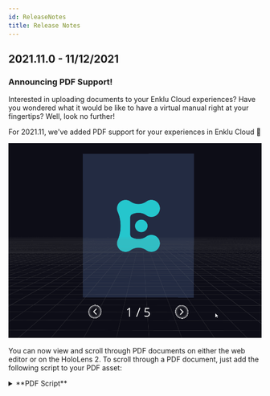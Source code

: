 ```yaml
---
id: ReleaseNotes
title: Release Notes
---
```


## 2021.11.0 - 11/12/2021

### Announcing PDF Support!

Interested in uploading documents to your Enklu Cloud experiences? Have you wondered what it would be like to have a virtual manual right at your fingertips? Well, look no further!

For 2021.11, we've added PDF support for your experiences in Enklu Cloud 🚀

![PDF Uploads.gif](/img/product/releases/2021.11/PDF_uploads.gif)

You can now view and scroll through PDF documents on either the web editor or on the HoloLens 2. To scroll through a PDF document, just add the following script to your PDF asset:

<details close>
<summary>**PDF Script**</summary>
```javascript
const self = this;

// Inspector variables
const BILLBOARD = {[Billboard:bool]};
const PAGE_TO_DISPLAY = {[Page of PDF to start on:int = 1]};
const UI_SCALE = {[PDF UI scale:float = 12]};
const UI_WIDTH = {[PDF UI width:float = 0.2]};

// PDF & UI parameters
var pdfStartingPage = 1;
var uiScale = vec3(1,1,1);
var prevButtonPos = v.zero;
var nextButtonPos = v.zero;

// Script created elements
var pdfButtons;
var prevButton;
var nextButton;
var pageLabel;

function enter() {
  if (!self.pdfViewer) {
    log.warn('No PDF found on element: ' + self.element.name);
    return;
  }
  
  if (BILLBOARD) {
    self.schema.setString('face', 'camera');
  } else {
    self.schema.setString('face', '');
  }
  
  
  if (PAGE_TO_DISPLAY > 0 && PAGE_TO_DISPLAY <= self.pdfViewer.count) {
    self.pdfViewer.current = PAGE_TO_DISPLAY;
  } else {
    log.warn('PDF cannot start on page {0} on element: {1}.  Please select a page number between 1 and {2}', PAGE_TO_DISPLAY, self.element.name, self.pdfViewer.count);
  }
  
  setupUIParameters();
  createPDFControls();
}

function setupUIParameters() {
  uiScale = v.scale(vec3(1, 1, 1), UI_SCALE);
  prevButtonPos = vec3(-UI_WIDTH, 0, 0);
  nextButtonPos = vec3(UI_WIDTH, 0, 0);
}

function createPDFControls() {
  pdfButtons = app.elements.createFromVine(self, 
  '<Container position=(0,-4.75,0) scale=' + uiScale + '>' +
    '<Text id="page-label" alignment="MidCenter" label="' + 
      self.pdfViewer.current + ' / ' + self.pdfViewer.count +
    '"/>' +
    '<Button id="btn-prev" icon="arrow-left" position=' + prevButtonPos + '/>' +
    '<Button id="btn-next" icon="arrow-right" position=' + nextButtonPos + '/>' +
  '</Container>'
  );
  
  pageLabel = pdfButtons.findOne('..page-label');
  prevButton = pdfButtons.findOne('..btn-prev');
  nextButton = pdfButtons.findOne('..btn-next');  
  
  setUpButtonListeners();
}

function setUpButtonListeners() {
  prevButton.on('activated', onPrev);
  nextButton.on('activated', onNext);
}

function onPrev() {
  self.pdfViewer.prev();
  updatePageLabel();
}

function onNext() {
  self.pdfViewer.next();
  updatePageLabel();
}

function updatePageLabel() {
  pageLabel.schema.setString('label', 
    self.pdfViewer.current + ' / ' + self.pdfViewer.count
  );
}

function exit() {
  if (pdfButtons) {
    app.elements.destroy(pdfButtons);
  }
  
  if (prevButton) {
    prevButton.off('activated', onPrev);
  }
  
  if (nextButton) {
    nextButton.off('activated', onNext);
  }
}

module.exports = {
  enter: enter,
  exit: exit
};
```
</details>

Check out the rest of our changes in the section below.

## **Improvements**

**General**

- Implemented PDF upload support on both the Web Editor and HoloLens 2!

**Web Editor**

- Updated CTA color from #33DED2 to *#*2DCCD3
- Implemented a few minor changes to improve overall webpage quality

## **Fixes**

**General**

- Fixed an issue with the video player scaling incorrectly

**HoloLens 2**

- Fixed a far clipping plane MRTK overwriting issue


***

## 2021.10.0 - 10/08/2021

### Quality of Life Improvements Galore!

Wondering how to make your tweens loop more smoothly? Frustrated by the number of logs that pop up at a moment's notice? Then we've got a great update for you!

![Linear Easing vs. the new JellyfishWave Easing](/img/product/releases/2021.10/2021.10_EasingComparison.gif)

For 2021.10, we've implemented a number of improvements and fixes to both the **Web Editor** and the **HoloLens 2** app. Creating experiences and interactions should now feel both easier and more performant

Check out the exhaustive list of changes below!

### Improvements

**General**
- Reduced extraneous runtime logs to improve performance.
- Runtime now uses incremental garbage collection to reduce frame hitches.
- Improved overall tween performance.
- Removed unnecessary logging from [Trail widget](API/Vines.md#trail) functions.
- Removed unnecessary logging from [Hands API](API/Hand.md) functions.
- Added optional parameter to [voice command registration](API/Voice.md) to disable audio feedback upon keyword recognition.  This optional parameter must come at the end and look like this: 
    - `voice.register('command', callback, optional bool)`.  
    - `false` to disable audio feedback.  
    - `true` to enable audio feedback.  If no bool is supplied, it will default to `true`.

**Web Editor**
- Added shorter way to reference an element name.  You can now use `this.name` instead of needing to use `this.element.name`.
- Added ability to change the material of prefab children, as long as you know the child's file name.
- Line numbers are now included with JavaScript type errors.
- Reduced unnecessary information included in logs overall.
- Added a new method `.forceProximityCheck()` to the [Proximity API](API/Proximity.md) to force an enter event check regardless of any previous collisions.
- Added `.loop()` method to [Tween API](API/Tween.md) that will automatically restart a tween until `.pause()` or `.stop() ` is called.
- Added new `JellyfishWave` [easing type](API/Tween.md#easingtype) that will curve a tween back to its original value before it completes (useful for looping).
- Added new method `.setTrigger('Trigger name')` to [Animator API](API/Animator.md).
- Added new method `app.elements.byName('element name')` to search for an element by its name.
- Identical logs now collapse to improve log spam.

**HoloLens 2**
- Changed the [Experience Browser](HoloLens/HoloLens2Basics&Setup.md#navigating-experiences) to show 5 experiences at time.
- Reduced delay time for finish Space scan prompt.
- IUX gaze activators are now easier to activate.
- Reduced start up logging to improve startup load time.
- Mesh occlusion now defaults to `false` (no mesh occlusion).


### Fixes

**General**
- Enter proximity events will now properly dispatch if a trigger starts within the enter radius on load.

**Web Editor**
- Fixed some web editor logs appearing as `String` instead of its value.
- Texture quality now defaults to a higher level in the web editor.

**HoloLens 2**
- Fixed mesh occlusion setting not always applying in-lens on load.
- Removed index pointer prefab when hands are tracked.
- MRTK gaze dot is now hidden (previously had 2 overlapping gaze dots).

***

## 2021.05.0 - 05/04/2021

### Enklu Cloud Comes to the Oculus Quest!

Have you been dreaming of a way to view your amazing Enklu experiences on your Oculus Quest? Well, you're in luck: any creator can now **develop once**, and **run in any reality**!

![Enklu Cloud on the Oculus Quest](/img/product/releases/2021.5/2021.5_VRRelease.gif)

For our 2021.5 release, we're proud to announce the v1 release of the Enklu app for the Quest 1 and 2. Immerse yourself like never before in your previous experiences, or create new ones that explore all that VR has to offer. 

And this is just the beginning! We'll be continually improving and updating the Enklu Quest app over time, and we have some surprises in store that we can't wait to share. But until then, our lips are 🤐

> **Note**: Since this is an early release, the Enklu app is still at a preview stage. However, we'd love for you to try it out! If you're interested in playing around with Enklu Cloud in VR, please [reach out](/contact) and we'll get you access ASAP.

Interested in learning more about Enklu Cloud on the Quest? Check out our official help docs [here](Quest/QuestSetup.md)!

***

## 2020.11.0 - 11/24/2020

### New Features

#### CAD and Video Asset Support

##### Uploading CAD Files
Do you use Enklu Cloud for your rapid prototyping needs? Are you interested in editing your CAD files in the web editor, without the extra hassle of exporting them from Unity?

Starting with 2020.11, Enklu Cloud now supports direct imports for the following CAD formats:
- .asm 
- .sldasm, .sldasm.1 (in a .zip file with any dependencies)
- .prt, .prt.1
- .sldprt, .sldprt.1
- .dwg
- .dxf
- .fbx
- .obj
- .pxz (in a .zip file with any dependencies)
- .gltf
- .3dm
- .stl 

We'll be continuing to update Enklu Cloud to accommodate more and more CAD formats as time goes on. So if you use a format that isn't represented above, please [contact us](/contact)!

![CAD Assets](/img/product/releases/2020.11/CAD_asset_support.gif)


##### Better Video Support

Aside from CAD support, we've also added better video support in 2020.11. You can now upload the following video format directly to Enklu Cloud:

 - .asf
 - .avi
 - .dv
 - .m4v
 - .mov
 - .mp4
 - .mpg
 - .mpeg
 - .ogv
 - .vp8
 - .webm
 - .wmv 

You can also directly embed video URLs into your projects [using VineML](API/Vines.md#video).


![Better Video Support](/img/product/releases/2020.11/video_asset_support.gif)

> **Note:** Videos currently will not play in the web editor, but they will play as expected on supported devices.

### Improvements

#### My Experiences Screen

In this update, we've revamped the entire My Experiences screen, making it faster than ever to find and create experiences! Not only can you create new projects and modify existing ones, but you can also search for them directly.

We've also added user portraits on each experience card to tell you who has access to a file (you can check their names on mouseover). 

Finally, we've also added the ability to sort your experiences by either Name or Recent Activity. No more are the days of spending minutes chasing down a file you just started working on!

![My Experience Screen](/img/product/releases/2020.11/my_experiences_screen.gif)


#### Drag & Drop Scripts

We've added a bunch of new [Public Scripts](Scripting/PublicScripts) in 2020.11 that makes building interactions easier than ever! These Drag & Drop scripts allow even the least technical of folks to create complex simulations or immersive content. 

To use one of these scripts, create a new asset and drag one of these  over to the Script section of the Inspector. You can then adjust different parameters, like the icon or color of a button, in the Variable window. Most importantly, you can also decide what event an interactive element reacts to and what event it broadcasts on completion. You could create a button that pulls apart a motor, or a proximity trigger that reveals a hidden message! 

![Drag & Drop Scripts](/img/product/releases/2020.11/drag_and_drop_scripts.gif)


#### Web Play Mode: Hand Interactions

Building on its official debut in 2020.10, we've added a new feature to Web Play mode: hand interactions! You can now simulate basic hand interactions directly in your browser without needing to put on a HoloLens.

![Hand Interactions](/img/product/releases/2020.11/fingerpainting.gif)


#### Quality of Life Changes

##### Script Tab: Script Names

As of 2020.11, the names of a script now appears on the same line as the **File** button, right under the Script tab.

![Script Names](/img/product/releases/2020.11/script_names.png)


##### Web Editor User Portraits

User portraits have also seen an overhaul in 2020.11. Collaborators on an experience can now be identified by the first letter of their first name, as well as by a randomly assigned color.

![User Portraits](/img/product/releases/2020.11/user_portraits.png)


### Fixes

#### Misc. Bug Fixes

- Fixed a bug that caused the web editor to crash when entering and exiting the script editor multiple times.
- Resolved multiplayer connections issues for the HoloLens.
- Users can no longer refresh the whole editor when hitting enter in script variables.
- Fixed a bug with the adjustment sliders in the HoloLens editor.

***

## 2020.10.0 - 10/27/2020

### New Features

#### Enklu Embedded

Does your current workflow make you bounce between Unity and the web editor? Have you dreamt of a world where editing an asset in Unity would also edit that asset in the web editor?

Introducing Enklu Embedded in 2020.10.0! Enklu Embedded allows for users to embed Enklu Cloud content into their Unity scenes. It also enables Unity developers the ability to sync 3D assets from Unity back to Enklu Cloud.

With Enklu Embedded, Unity developers can enjoy the freedom of Unity with the rapid iteration and real-time synchronization of Enklu Cloud (talk about having your cake and eating it too!).

For more information on Enklu Embedded, check out our official guide [here](Embedded/EmbeddedSetup).


![Enklu Embedded](/img/product/embedded/VolumeUpdates.gif)



#### Web Play Mode

New to Enklu Cloud is [Web Play Mode](WebEditorBasics/WebPlayMode)! Web Play Mode allows you to test your experience directly from the web editor, without needing to wear a headset. You can switch to Web Play Mode via the Play button at the top of the canvas.

Web Play Mode comes in two varieties: Popup and Embedded. You can toggle which one you prefer via the Editor Settings tab (Popup is enabled by default).


![Web Play Mode](/img/product/releases/2020.10/webplay.gif)


### Improvements

#### Sharing Experiences

Adding collaborators to your project should be easier than ever with our new sharing experiences UX! We've added a new Share button next to your user portrait that will allow you to add, remove, and adjust the permissions for all collaborators on a project.

For more tips on editing collaborators and permissions, check out our [official guide](WebEditorBasics/SharingExperiences) on sharing your experiences!

![Sharing Experiences](/img/product/editor/sharing/share_button_and_modal.gif)

#### Loading Screen

Say goodbye to ambiguous black screens! We've added a loading screen to your project window when initializing a project.

![Loading Screen](/img/product/releases/2020.10/loading_screen.gif)

#### IUX Button Styles

Alongside Web Play Mode, you now have the option to toggle between two button styles in the Scene Settings tab: Default and Web. While Default uses the button style found in the HoloLens, Web displays a more web-friendly format in Web Play Mode. Feel free to try both and see which feels best for you!

![IUX Button Styles](/img/product/releases/2020.10/IUX_button_style.gif)

#### HoloLens Editor IUX Tweaks

Starting with 2020.10.0, we'll be rolling out improvements to our HoloLens editor IUX. In 2020.10, we've made selecting buttons via gaze in-lens more ergonomic than ever before! Your gaze should now "stick" to a button when your gaze reticle is close to it. Additionally, you will now experience less gaze "wobble" than before!

### Fixes

#### Misc. Bug Fixes

- Fixed a bug where refreshing a script did not update it for all collaborators in the project.
    - Removed the refresh button entirely, scripts now refresh automatically.
- Fixed an issue where users could make internal schema properties throw exceptions.
- Users can no longer undo changes made in a previous experience after switching to a different project.


***


## 2020.9.0 - 9/29/2020

### New Features

#### Post-Processing: Bloom

Have you always wanted to add a satisfying glow to your experiences? Or make your scene look like something out of Tron or a video game? Well, you’re in luck! 

New to Enklu Cloud this release is our first in-editor, post-processing shader: **Bloom**! You can access Bloom settings in your project by navigating to the Scene Settings tab, on the left sidebar of the editor.  

For more information on Bloom, check out our official guide [here](WebEditorBasics/PostProcessing).

![Bloom](/img/product/releases/2020.9/bloom.gif)

### Improvements

#### Scripting UI/UX

Finding and editing a script in Enklu Cloud has never been easier with our improved Scripting UI! There’s now a dedicated tab for your Scripts right next to your Assets.

![Script Tab](/img/product/releases/2020.9/script_tab.gif)

We’ve also reduced the clicks it takes to edit your script, making it even easier to alter your asset’s scripts. Click the thumbnail of the script on an asset, and it will pull it up on the Script tab on the left sidebar of the editor!

![Script Preview](/img/product/releases/2020.9/script_edit.gif)

#### Scene Settings

Along with Bloom comes a UI revamp of the Scene Settings tab on the Hierarchy Window. We’ve placed each section in their own collapsable menu. This will allow you to find the scene settings you want to change without having to scroll too far.

![Scene Settings](/img/product/releases/2020.9/scene_settings.gif)

#### Rendering Performance

Experiences with a very large amount of assets should now see a performance boost! Before, rendering performance would degrade as scene density increased. Now, it will no longer add extra rendering complexity past the expected rendering cost of your asset (which is based on mesh or shader complexity).

### Fixes

#### Live Update

We've fixed a bug that would’ve disrupted live updating after a device reconnects to Enklu Cloud after getting disconnected from the internet. Users are now notified upon reconnection if any changes have been made while they were offline.

#### Misc. Bug Fixes

- **Logging**: Introduced the ability to log `null`, and raw json without exceptions.
- **TouchJs**: Adjusted hit.position and hit.normal so that they are now proper Vec3s.
- **Avatar icons**: Fixed an issue that caused leaked icons, missing device thumbnails, and empty abbreviations for the user.
- Fixed a bug that caused the Articulated Hand controller to fail at app start.
- Null scripts are no longer saved in the editor.
- New scripts from collaborators are now acknowledged in the project file.
- Fixed a bug that caused exceptions while using SAI after switching experiences.

***

## 2020.8.0 - 8/26/2020

### New Features

#### UI Refresh

Dark Mode has arrived! All the power of Enklu in a sleeker, more accessible interface 😎

<img src="https://cdn.enklu.com/web-assets/editor-refresh.png" width="100%" alt="Dark Mode"/>

#### Video Capture

We've made it much easier to [capture videos of your experiences](HoloLens/VideoRecording) -- no code required. You can now start a recording from the main menu (say "Menu" while an experience is playing) or by simply saying "record." Once you've finished, the video
will be delivered to your inbox.

<img src="https://cdn.enklu.com/web-assets/video-recording.gif" width="100%" alt="Video Capture"/>

#### Remote Logging

You can now [stream logs from your HoloLens](HoloLens/RemoteDebugging) to the Enklu Cloud web editor. This greatly improves your ability to debug experiences in real time.

<img src="https://cdn.enklu.com/web-assets/remote-logging.gif" width="100%" alt="Remote Logging"/>

#### Hand Occlusion

On HoloLens 2, [hands can now occlude](HoloLens/Occlusion) holograms in an experience. This feature is opt-in and can be enabled in the Enklu Cloud web editor.

#### New Graphics API

The new [Graphics Scripting API](API/Graphics) allows power users to interact with your materials and shaders at runtime.

<img src="https://cdn.enklu.com/web-assets/holobeats.gif" width="100%" alt="Graphics API"/>

#### Enklu Node SDK

We have created a new [Open Source SDK](https://github.com/enklu/enklu-node-sdk) to help external devices communicate with your experiences.  Connect buttons, talk to your own servers, or even sync your stage lighting! [See our guide](Scripting/NodeSDK) to get started.

<img src="https://cdn.enklu.com/web-assets/dmxdemo.gif" width="100%" alt="Node SDK"/>

### Improvements

- Logging, both in the HoloLens and the Enklu Cloud web editor, now contains more detail and is more informative.
- When scripting in the web editor, you can more smoothly animate rotation with linear interpolation and spherical linear
interpolation.
- In behavior scripts, it is now possible to work directly with an element's world position, rotation, and scale.

### Fixes

- We have fixed several conditions that might lead to the user being stuck in the Loading screen.
- Voice commands will continue to work after the app has been in the background for awhile.

***

## 0.50.0 - 8/13/2020

### Improvements

- Users can use ctrl-f in the script editor to search within the file.
- Users with permissions to update an asset can also update its thumbnail.

### Fixes

- If an email address has a special character like "+", it will now show up in collaborator searches.
- Updates to asset thumbnails are reflected immediately.
- Fixed an incorrect link to documentation.

***

## 0.49.0 - 7/9/2020

### New features

- _Spaces_ provides effortless anchoring of content in your environment. For more information, refer to our docs. Includes better visualization of meshes in-lens, as well as scans that are less blown out by lighting in the web editor.
- With _Mesh Occlusion_, experiences can have much deeper immersion with the physical environment. Spaces come with mesh occlusion by default, with the ability to turn it off via the Enklu Cloud web editor.
- A new Notification system that enables messages to be queued and displayed in front of the user.

### Improvements

- HoloLens edit mode starts out more sleek. Fewer windows start infront of the user letting them view their scene better.
- Float widgets don't default to showing their focus point.
- Anchors are batched together, reducing file size dramatically.
- Vine text/buttons are occluded by default now in new experiences.

### Fixes

- Schema is properly chained/inherited during Element construction.
- Vines properly inherit their parent's schema.
- Button icons can now be occluded.
- Double cursor in experience list is removed.
- Hidden buttons no longer can activate with voice commands (an audible bloop is still heard currently however).
- Leaked GameObjects are cleaned up when exiting edit mode.

***

## 0.48.0 - 7/6/2020

### Improvements

- Better support for eye gaze.
- Float UI elements are more responsive.
- Cleaner color scheme and fonts.
- Expanded metrics support

### Fixes
- Experience loading screen might start behind user.
- Some menus couldn't be closed.
- Experiences sometimes didn't load if an asset failed to load.

***

## 0.47.0 - 4/30/2020

### Features

- Users can create a new element by dragging an asset from the library and dropping into the hierarchy.
- New users have access to Chapters 3 & 4.

### Improvements

- The menu item Help > Support links to a new feedback page.

### Fixes

- Fixed an error that occasionally appears when an Undo action removes an element.

***

## 0.46.0 - 4/16/2020

### New Features

- New Scripting API for player scores (preview). Docs are here
- SAI can display prompts with button responses (preview). Docs are here
- Unity users can convert a scan mesh to a .obj.

### Improvements

- Renamed the Unity menu "Tools" to "Enklu".

### Fixes

- Fixed error where calling undo resulted in an error

***

## 0.45.0 - 4/2/2020

### Features

- Undo/Redo via Edit menu or hotkeys (ctrl-z/ctr-shift-z on windows, cmd-z/cmd-shift-z on mac)
- New experiences start with 3-point lighting
- New users get Chapters 1 & 2

### Improvements

- Scenes to build are defined in Build Settings, not hard coded.
- Updated ace text editor
- Order of elements at the same depth of the hierarchy is now stored and respected

### Fixes

- Fixed issue where dragging elements in the hierarchy sometimes failed
